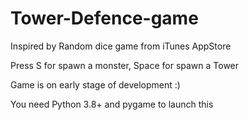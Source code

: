 # Tower-Defence-game
Inspired by Random dice game from iTunes AppStore

Press S for spawn a monster, Space for spawn a Tower

Game is on early stage of development :)

You need Python 3.8+ and pygame to launch this

